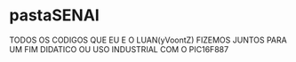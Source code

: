 # pastaSENAI

TODOS OS CODIGOS QUE EU E O LUAN(yVoontZ) FIZEMOS JUNTOS PARA UM FIM DIDATICO OU USO INDUSTRIAL COM O PIC16F887
